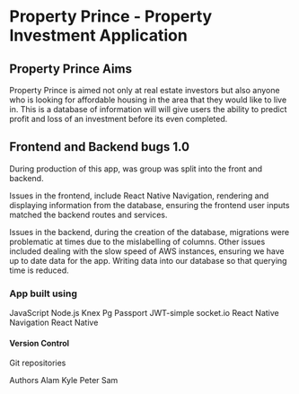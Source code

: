 # Property Prince - Property Investment Application

## Property Prince Aims
Property Prince is aimed not only at real estate investors but also anyone who is looking for affordable housing in the area that they would like to live in. This is a database of information will will give users the ability to predict profit and loss of an investment before its even completed.

## Frontend and Backend bugs 1.0
During production of this app, was group was split into the front and backend. 

Issues in the frontend, include React Native Navigation, rendering and displaying information from the database, ensuring the frontend user inputs matched the backend routes and services.

Issues in the backend, during the creation of the database, migrations were problematic at times due to the mislabelling of columns. Other issues included dealing with the slow speed of AWS instances, ensuring we have up to date data for the app. Writing data into our database so that querying time is reduced. 

### App built using
JavaScript
Node.js
Knex
Pg
Passport
JWT-simple
socket.io
React Native Navigation
React Native


#### Version Control
Git repositories

Authors
Alam
Kyle
Peter
Sam
